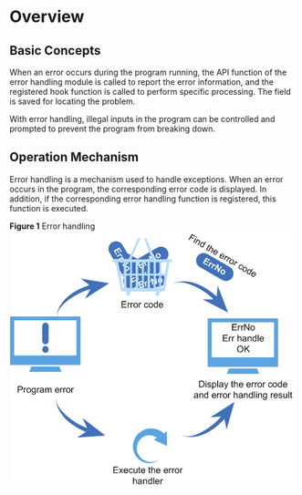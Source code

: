 # Overview<a name="EN-US_TOPIC_0311018404"></a>

## Basic Concepts<a name="en-us_topic_0175230454_section62024452101623"></a>

When an error occurs during the program running, the API function of the error handling module is called to report the error information, and the registered hook function is called to perform specific processing. The field is saved for locating the problem.

With error handling, illegal inputs in the program can be controlled and prompted to prevent the program from breaking down.

## Operation Mechanism<a name="en-us_topic_0175230454_section3026392017222"></a>

Error handling is a mechanism used to handle exceptions. When an error occurs in the program, the corresponding error code is displayed. In addition, if the corresponding error handling function is registered, this function is executed.

**Figure  1**  Error handling<a name="en-us_topic_0175230454_fig1551272917226"></a>  
![](figures/error-handling.png "error-handling")

